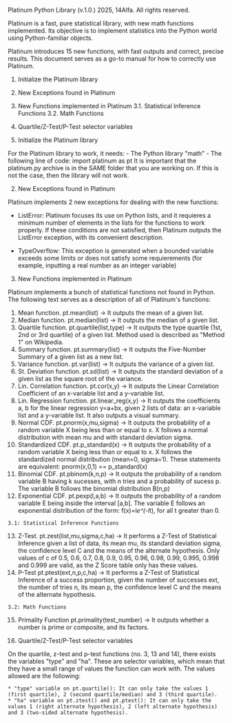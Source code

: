 Platinum Python Library (v.1.0.) 2025, 14Alfa. All rights reserved.

Platinum is a fast, pure statistical library, with new math functions implemented. Its objective is to implement statistics into the Python world using Python-familiar objects.

Platinum introduces 15 new functions, with fast outputs and correct, precise results. This document serves as a go-to manual for how to correctly use Platinum.

1. Initialize the Platinum library
2. New Exceptions found in Platinum
3. New Functions implemented in Platinum
	3.1. Statistical Inference Functions
	3.2. Math Functions
4. Quartile/Z-Test/P-Test selector variables

1. Initialize the Platinum library

For the Platinum library to work, it needs:
	- The Python library "math"
	- The following line of code: import platinum as pt
It is important that the platinum.py archive is in the SAME folder that you are working on. If this is not the case, then the library will not work.

2. New Exceptions found in Platinum

Platinum implements 2 new exceptions for dealing with the new functions:

 - ListError: Platinum focuses its use on Python lists, and it requieres a minimum number of elements in the lists for the functions to work properly. If these conditions are not satisfied, then Platinum outputs the ListError exception, with its convenient description.

 - TypeOverflow: This exception is generated when a bounded variable exceeds some limits or does not satisfy some requierements (for example, inputting a real number as an integer variable)

3. New Functions implemented in Platinum

Platinum implements a bunch of statistical functions not found in Python. The following text serves as a description of all of Platinum's functions:

 1. Mean function.	pt.mean(list) 		-> It outputs the mean of a given list.
 2. Median function. 	pt.median(list)		-> It outputs the median of a given list.
 3. Quartile function.	pt.quartile(list,type)	-> It outputs the type quartile (1st, 2nd or 3rd quartile) of a given list. Method used is described as "Method 1" on Wikipedia.
 4. Summary function.	pt.summary(list)	-> It outputs the Five-Number Summary of a given list as a new list.
 5. Variance function.	pt.var(list)		-> It outputs the variance of a given list.
 6. St. Deviation function.	pt.sd(list)	-> It outputs the standard deviation of a given list as the square root of the variance.
 7. Lin. Correlation function.	pt.cor(x,y)	-> It outputs the Linear Correlation Coefficient of an x-variable list and a y-variable list.
 8. Lin. Regression function.	pt.linear_reg(x,y) -> It outputs the coefficients a, b for the linear regression y=a+bx, given 2 lists of data: an x-variable list and a y-variable list. It also outputs a visual summary.
 9. Normal CDF.		pt.pnorm(x,mu,sigma)	-> It outputs the probability of a random variable X being less than or equal to x. X follows a normal distribution with mean mu and with standard deviation sigma.
 10. Standardized CDF.	pt.p_standard(x)	-> It outputs the probability of a random variable X being less than or equal to x. X follows the standardized normal distribution (mean=0, sigma=1).
These statements are equivalent: pnorm(x,0,1) == p_standard(x)
 11. Binomial CDF.	pt.pbinom(k,n,p)	-> It outputs the probability of a random variable B having k sucesses, with n tries and a probability of sucess p. The variable B follows the binomial distribution B(n,p)
 12. Exponential CDF.	pt.pexp(l,a,b)		-> It outputs the probability of a random variable E being inside the interval [a,b]. The variable E follows an exponential distribution of the form: f(x)=l*e^(-l*t), for all t greater than 0.

	3.1: Statistical Inference Functions

 13. Z-Test.		pt.zest(list,mu,sigma,c,ha)	->  It performs a Z-Test of Statistical Inference given a list of data, its mean mu, its standard deviation sigma, the confidence level C and the means of the alternate hypothesis. Only values of c of 0.5, 0.6, 0.7, 0.8, 0.9, 0.95, 0.96, 0.98, 0.99, 0.995, 0.998 and 0.999 are valid, as the Z Score table only has these values.
 14. P-Test		pt.ptest(ext,n,p,c,ha)	-> It performs a Z-Test of Statistical Inference of a success proportion, given the number of successes ext, the number of tries n, its mean p, the confidence level C and the means of the alternate hypothesis.

	3.2: Math Functions

 15. Primality Function	pt.primality(test_number)	-> It outputs whether a number is prime or composite, and its factors.


4. Quartile/Z-Test/P-Test selector variables

On the quartile, z-test and p-test functions (no. 3, 13 and 14), there exists the variables "type" and "ha". These are selector variables, which mean that they have a small range of values the function can work with. The values allowed are the following:

	* "type" variable on pt.quartile(): It can only take the values 1 (first quartile), 2 (second quartile/median) and 3 (third quartile).
	* "ha" variable on pt.ztest() and pt.ptest(): It can only take the values 1 (right alternate hypothesis), 2 (left alternate hypothesis) and 3 (two-sided alternate hypothesis).
